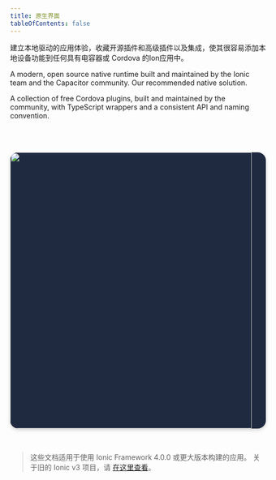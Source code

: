 ```yaml
---
title: 原生界面
tableOfContents: false
---
```


<p class='intro'>建立本地驱动的应用体验，收藏开源插件和高级插件以及集成，使其很容易添加本地设备功能到任何具有电容器或 Cordova 的Ion应用中。</p>

<docs-cards> <docs-card header="Capacitor plugins" href="https://capacitorjs.com/docs/plugins" img="/docs/assets/img/native/capacitor@2x.png"> 

A modern, open source native runtime built and maintained by the Ionic team and the Capacitor community. Our recommended native solution.</docs-card>

<docs-card header="Cordova plugins" href="/docs/native/community" img="/docs/assets/img/native/cordova@2x.png"> 

A collection of free Cordova plugins, built and maintained by the community, with TypeScript wrappers and a consistent API and naming convention.</docs-card> </docs-cards>

<a id="native-enterprise" href="https://ionicframework.com/native"></p> 

<div class="image-wrapper">
  <img src="/docs/assets/img/native/native-enterprise@2x.png" width="476" height="228" />
</div>

<div class="heading-group">
  <header> Ionic Native Enterprise Edition </header> 
  
  <p>
    Premium, supported Capacitor and Cordova plugins, third-party integrations, and pre-built native solutions for building enterprise-grade apps.
  </p>
</div>

<p>
  </a>
</p>

<style scoped>
  .Card-with-image a {
    border-radius: 16px;
  }

  #native-enterprise {
    margin-top: 2rem;

    border-radius: 16px;
    overflow: hidden;

    display: flex;
    align-items: center;
    background: #1F2A40;    

    box-shadow: 0px 2px 4px rgba(0, 0, 0, 0.08), 0px 4px 8px rgba(0, 0, 0, 0.1);

    transition: transform 150ms ease, box-shadow 150ms ease;
  }

  @media (max-width: 767px) {
    #native-enterprise {
      flex-direction: column;
    }
  }

  #native-enterprise:hover,
  #native-enterprise:active,
  #native-enterprise:focus {
    transform: translateY(-1px);
    box-shadow: 0 0.35em 1.175em rgba(2, 8, 20, 0.1), 0 0.175em 0.5em rgba(2, 8, 20, 0.08);
  }

  #native-enterprise > * {
    flex-basis: 50%;
  }

  #native-enterprise .heading-group {
    padding: 2rem;
    padding-left: 3rem;
  }

  #native-enterprise .image-wrapper {
    align-self: stretch;
  }
  
  #native-enterprise img {
    height: 100%;
    object-fit: cover;    
  }

  #native-enterprise header {
    font-weight: 600;
    font-size: 20px;
    line-height: 24px;
    letter-spacing: -0.02em;

    color: #fff;
  }

  #native-enterprise p {
    font-size: 14px;
    line-height: 160%;
    letter-spacing: -0.01em;

    color: #E9EDF3;
  }


</style>

<blockquote>
  <p>
    这些文档适用于使用 Ionic Framework 4.0.0 或更大版本构建的应用。 关于旧的 Ionic v3 项目，请 <a href="/docs/v3/native">在这里查看</a>。
  </p>
</blockquote>